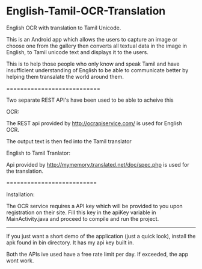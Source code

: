 English-Tamil-OCR-Translation
=============================

English OCR with translation to Tamil Unicode.

This is an Android app which allows the users to capture an image or choose one from the gallery then converts all 
textual data in the image in English, to Tamil unicode text and displays it to the users.


This is to help those people who only know and speak Tamil and have insufficient understanding of English to be able to communicate better by helping them transalate the world around them.

===========================

Two separate REST API's have been used to be able to acheive this

OCR:

The REST api provided by http://ocrapiservice.com/ is used for English OCR.

The output text is then fed into the Tamil translator

English to Tamil Tranlator:

Api provided by http://mymemory.translated.net/doc/spec.php is used for the translation.

==========================

Installation:

The OCR service requires a API key which will be provided to you upon registration on their site.
Fill this key in the apiKey variable in MainActivity.java and proceed to compile and run the project.

---
If you just want a short demo of the application (just a quick look), install the apk found in bin directory. It has my api key built in.

Both the APIs ive used have a free rate limit per day. If exceeded, the app wont work.


